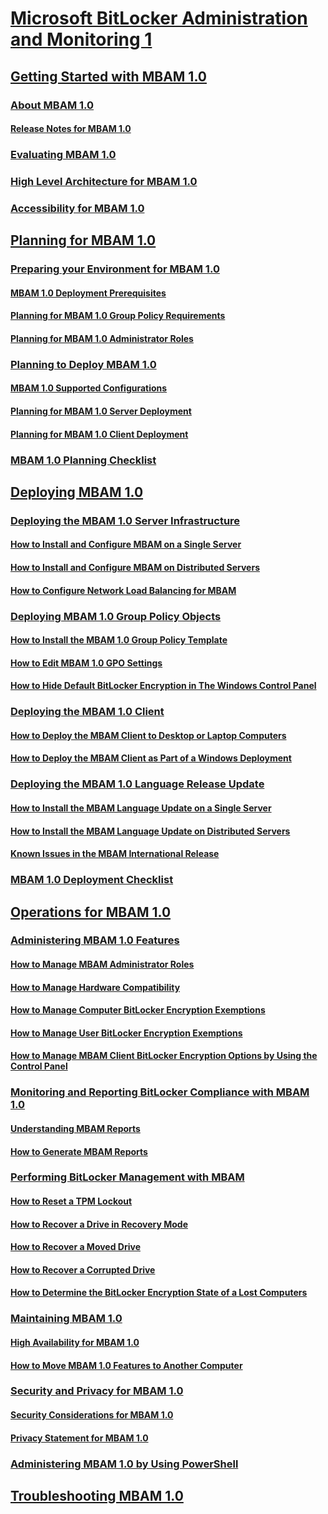 # [Microsoft BitLocker Administration and Monitoring 1](index.md)
## [Getting Started with MBAM 1.0](getting-started-with-mbam-10.md)
### [About MBAM 1.0](about-mbam-10.md)
#### [Release Notes for MBAM 1.0](release-notes-for-mbam-10.md)
### [Evaluating MBAM 1.0](evaluating-mbam-10.md)
### [High Level Architecture for MBAM 1.0](high-level-architecture-for-mbam-10.md)
### [Accessibility for MBAM 1.0](accessibility-for-mbam-10.md)
## [Planning for MBAM 1.0](planning-for-mbam-10.md)
### [Preparing your Environment for MBAM 1.0](preparing-your-environment-for-mbam-10.md)
#### [MBAM 1.0 Deployment Prerequisites](mbam-10-deployment-prerequisites.md)
#### [Planning for MBAM 1.0 Group Policy Requirements](planning-for-mbam-10-group-policy-requirements.md)
#### [Planning for MBAM 1.0 Administrator Roles](planning-for-mbam-10-administrator-roles.md)
### [Planning to Deploy MBAM 1.0](planning-to-deploy-mbam-10.md)
#### [MBAM 1.0 Supported Configurations](mbam-10-supported-configurations.md)
#### [Planning for MBAM 1.0 Server Deployment](planning-for-mbam-10-server-deployment.md)
#### [Planning for MBAM 1.0 Client Deployment](planning-for-mbam-10-client-deployment.md)
### [MBAM 1.0 Planning Checklist](mbam-10-planning-checklist.md)
## [Deploying MBAM 1.0](deploying-mbam-10.md)
### [Deploying the MBAM 1.0 Server Infrastructure](deploying-the-mbam-10-server-infrastructure.md)
#### [How to Install and Configure MBAM on a Single Server](how-to-install-and-configure-mbam-on-a-single-server-mbam-1.md)
#### [How to Install and Configure MBAM on Distributed Servers](how-to-install-and-configure-mbam-on-distributed-servers-mbam-1.md)
#### [How to Configure Network Load Balancing for MBAM](how-to-configure-network-load-balancing-for-mbam.md)
### [Deploying MBAM 1.0 Group Policy Objects](deploying-mbam-10-group-policy-objects.md)
#### [How to Install the MBAM 1.0 Group Policy Template](how-to-install-the-mbam-10-group-policy-template.md)
#### [How to Edit MBAM 1.0 GPO Settings](how-to-edit-mbam-10-gpo-settings.md)
#### [How to Hide Default BitLocker Encryption in The Windows Control Panel](how-to-hide-default-bitlocker-encryption-in-the-windows-control-panel.md)
### [Deploying the MBAM 1.0 Client](deploying-the-mbam-10-client.md)
#### [How to Deploy the MBAM Client to Desktop or Laptop Computers](how-to-deploy-the-mbam-client-to-desktop-or-laptop-computers-mbam-1.md)
#### [How to Deploy the MBAM Client as Part of a Windows Deployment](how-to-deploy-the-mbam-client-as-part-of-a-windows-deployment-mbam-1.md)
### [Deploying the MBAM 1.0 Language Release Update](deploying-the-mbam-10-language-release-update.md)
#### [How to Install the MBAM Language Update on a Single Server](how-to-install-the-mbam-language-update-on-a-single-server-mbam-1.md)
#### [How to Install the MBAM Language Update on Distributed Servers](how-to-install-the-mbam-language-update-on-distributed-servers-mbam-1.md)
#### [Known Issues in the MBAM International Release](known-issues-in-the-mbam-international-release-mbam-1.md)
### [MBAM 1.0 Deployment Checklist](mbam-10-deployment-checklist.md)
## [Operations for MBAM 1.0](operations-for-mbam-10.md)
### [Administering MBAM 1.0 Features](administering-mbam-10-features.md)
#### [How to Manage MBAM Administrator Roles](how-to-manage-mbam-administrator-roles-mbam-1.md)
#### [How to Manage Hardware Compatibility](how-to-manage-hardware-compatibility-mbam-1.md)
#### [How to Manage Computer BitLocker Encryption Exemptions](how-to-manage-computer-bitlocker-encryption-exemptions.md)
#### [How to Manage User BitLocker Encryption Exemptions](how-to-manage-user-bitlocker-encryption-exemptions-mbam-1.md)
#### [How to Manage MBAM Client BitLocker Encryption Options by Using the Control Panel](how-to-manage-mbam-client-bitlocker-encryption-options-by-using-the-control-panel-mbam-1.md)
### [Monitoring and Reporting BitLocker Compliance with MBAM 1.0](monitoring-and-reporting-bitlocker-compliance-with-mbam-10.md)
#### [Understanding MBAM Reports](understanding-mbam-reports-mbam-1.md)
#### [How to Generate MBAM Reports](how-to-generate-mbam-reports-mbam-1.md)
### [Performing BitLocker Management with MBAM](performing-bitlocker-management-with-mbam.md)
#### [How to Reset a TPM Lockout](how-to-reset-a-tpm-lockout-mbam-1.md)
#### [How to Recover a Drive in Recovery Mode](how-to-recover-a-drive-in-recovery-mode-mbam-1.md)
#### [How to Recover a Moved Drive](how-to-recover-a-moved-drive-mbam-1.md)
#### [How to Recover a Corrupted Drive](how-to-recover-a-corrupted-drive-mbam-1.md)
#### [How to Determine the BitLocker Encryption State of a Lost Computers](how-to-determine-the-bitlocker-encryption-state-of-a-lost-computers-mbam-1.md)
### [Maintaining MBAM 1.0](maintaining-mbam-10.md)
#### [High Availability for MBAM 1.0](high-availability-for-mbam-10.md)
#### [How to Move MBAM 1.0 Features to Another Computer](how-to-move-mbam-10-features-to-another-computer.md)
### [Security and Privacy for MBAM 1.0](security-and-privacy-for-mbam-10.md)
#### [Security Considerations for MBAM 1.0](security-considerations-for-mbam-10.md)
#### [Privacy Statement for MBAM 1.0](privacy-statement-for-mbam-10.md)
### [Administering MBAM 1.0 by Using PowerShell](administering-mbam-10-by-using-powershell.md)
## [Troubleshooting MBAM 1.0](troubleshooting-mbam-10.md)



<!--HONumber=Jun16_HO4-->


